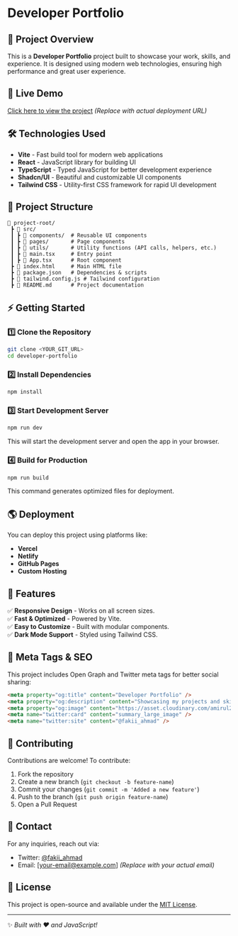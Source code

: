 # Developer Portfolio

## 📌 Project Overview

This is a **Developer Portfolio** project built to showcase your work, skills, and experience. It is designed using modern web technologies, ensuring high performance and great user experience.

## 🚀 Live Demo

[Click here to view the project](#) *(Replace with actual deployment URL)*

## 🛠️ Technologies Used

- **Vite** - Fast build tool for modern web applications
- **React** - JavaScript library for building UI
- **TypeScript** - Typed JavaScript for better development experience
- **Shadcn/UI** - Beautiful and customizable UI components
- **Tailwind CSS** - Utility-first CSS framework for rapid UI development

## 📂 Project Structure

```
📁 project-root/
 ┣ 📂 src/
 ┃ ┣ 📂 components/  # Reusable UI components
 ┃ ┣ 📂 pages/       # Page components
 ┃ ┣ 📂 utils/       # Utility functions (API calls, helpers, etc.)
 ┃ ┣ 📜 main.tsx     # Entry point
 ┃ ┣ 📜 App.tsx      # Root component
 ┣ 📜 index.html     # Main HTML file
 ┣ 📜 package.json   # Dependencies & scripts
 ┣ 📜 tailwind.config.js # Tailwind configuration
 ┣ 📜 README.md      # Project documentation
```

## ⚡ Getting Started

### 1️⃣ Clone the Repository

```sh
git clone <YOUR_GIT_URL>
cd developer-portfolio
```

### 2️⃣ Install Dependencies

```sh
npm install
```

### 3️⃣ Start Development Server

```sh
npm run dev
```

This will start the development server and open the app in your browser.

### 4️⃣ Build for Production

```sh
npm run build
```

This command generates optimized files for deployment.

## 🌎 Deployment

You can deploy this project using platforms like:

- **Vercel**
- **Netlify**
- **GitHub Pages**
- **Custom Hosting**

## 📖 Features

✅ **Responsive Design** - Works on all screen sizes.  
✅ **Fast & Optimized** - Powered by Vite.  
✅ **Easy to Customize** - Built with modular components.  
✅ **Dark Mode Support** - Styled using Tailwind CSS.  

## 🔗 Meta Tags & SEO

This project includes Open Graph and Twitter meta tags for better social sharing:

```html
<meta property="og:title" content="Developer Portfolio" />
<meta property="og:description" content="Showcasing my projects and skills" />
<meta property="og:image" content="https://asset.cloudinary.com/amirul254/3b4562124fce0c5f32be8f258e80197d" />
<meta name="twitter:card" content="summary_large_image" />
<meta name="twitter:site" content="@fakii_ahmad" />
```

## 🤝 Contributing

Contributions are welcome! To contribute:

1. Fork the repository
2. Create a new branch (`git checkout -b feature-name`)
3. Commit your changes (`git commit -m 'Added a new feature'`)
4. Push to the branch (`git push origin feature-name`)
5. Open a Pull Request

## 📩 Contact

For any inquiries, reach out via:

- Twitter: [@fakii_ahmad](https://x.com/fakii_ahmad)
- Email: [your-email@example.com] *(Replace with your actual email)*

## 📜 License

This project is open-source and available under the [MIT License](LICENSE).

---
✨ *Built with ❤️ and JavaScript!*
